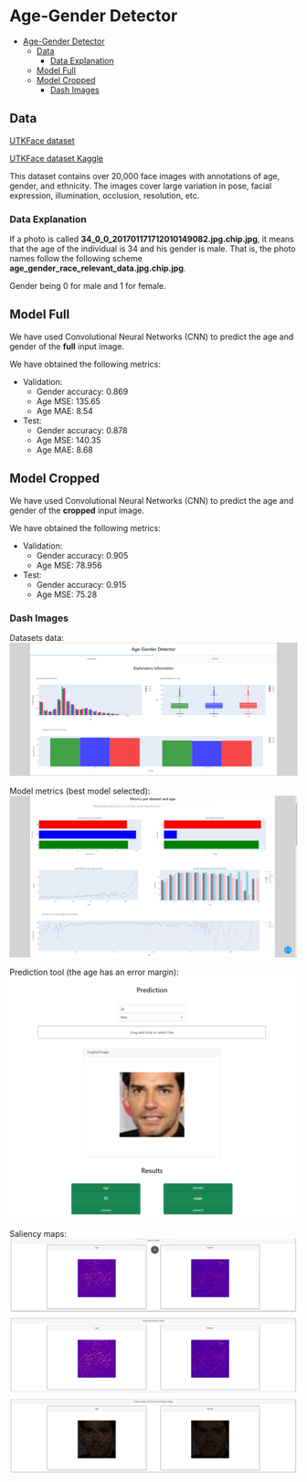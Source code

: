 #  Age-Gender Detector

- [Age-Gender Detector](#age-gender-detector)
  - [Data](#data)
    - [Data Explanation](#data-explanation)
  - [Model Full](#model-full)
  - [Model Cropped](#model-cropped)
    - [Dash Images](#dash-images)
  

## Data

[UTKFace dataset](https://susanqq.github.io/UTKFace/)

[UTKFace dataset Kaggle](https://www.kaggle.com/jangedoo/utkface-new)

This dataset contains over 20,000 face images with annotations of
age, gender, and ethnicity. The images cover large variation in pose, facial expression, 
illumination, occlusion, resolution, etc.

### Data Explanation

If a photo is called __34_0_0_201701171712010149082.jpg.chip.jpg__, it means that the age of the individual is 34 and his gender is male. 
That is, the photo names follow the following scheme __age_gender_race_relevant_data.jpg.chip.jpg__.

Gender being 0 for male and 1 for female.


## Model Full

We have used Convolutional Neural Networks (CNN) to predict the age and gender of the **full** input image.

We have obtained the following metrics:
- Validation:
  - Gender accuracy: 0.869
  - Age MSE: 135.65
  - Age MAE: 8.54
- Test:
  - Gender accuracy: 0.878
  - Age MSE: 140.35
  - Age MAE: 8.68


## Model Cropped

We have used Convolutional Neural Networks (CNN) to predict the age and gender of the **cropped** input image.

We have obtained the following metrics:
- Validation:
  - Gender accuracy: 0.905
  - Age MSE: 78.956
- Test:
  - Gender accuracy: 0.915
  - Age MSE: 75.28

### Dash Images

Datasets data:
![datasets](example_imgs/datasets.png)

Model metrics (best model selected):
![metrics](example_imgs/metrics.png)

Prediction tool (the age has an error margin):
![prediction](example_imgs/prediction.png)

Saliency maps:
![saliency_maps](example_imgs/saliency_maps.png)


